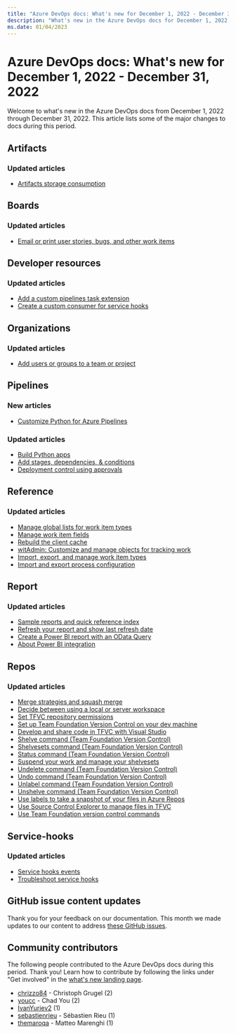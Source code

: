 ```yaml
---
title: "Azure DevOps docs: What's new for December 1, 2022 - December 31, 2022"
description: "What's new in the Azure DevOps docs for December 1, 2022 - December 31, 2022."
ms.date: 01/04/2023
---
```


# Azure DevOps docs: What's new for December 1, 2022 - December 31, 2022

Welcome to what's new in the Azure DevOps docs from December 1, 2022 through December 31, 2022. This article lists some of the major changes to docs during this period.

## Artifacts

### Updated articles

- [Artifacts storage consumption](/azure/devops/artifacts/artifact-storage)

## Boards

### Updated articles

- [Email or print user stories, bugs, and other work items](/azure/devops/boards/work-items/email-work-items)

## Developer resources

### Updated articles

- [Add a custom pipelines task extension](/azure/devops/extend/develop/add-build-task)
- [Create a custom consumer for service hooks](/azure/devops/extend/develop/add-service-hook)

## Organizations

### Updated articles

- [Add users or groups to a team or project](/azure/devops/organizations/security/add-users-team-project)

## Pipelines

### New articles

- [Customize Python for Azure Pipelines](/azure/devops/pipelines/ecosystems/customize-python)

### Updated articles

- [Build Python apps](/azure/devops/pipelines/ecosystems/python)
- [Add stages, dependencies, & conditions](/azure/devops/pipelines/process/stages)
- [Deployment control using approvals](/azure/devops/pipelines/release/approvals/approvals)

## Reference

### Updated articles

- [Manage global lists for work item types](/azure/devops/reference/witadmin/manage-global-lists-for-work-item-types)
- [Manage work item fields](/azure/devops/reference/witadmin/manage-work-item-fields)
- [Rebuild the client cache](/azure/devops/reference/witadmin/rebuild-client-cache)
- [witAdmin: Customize and manage objects for tracking work](/azure/devops/reference/witadmin/witadmin-customize-and-manage-objects-for-tracking-work)
- [Import, export, and manage work item types](/azure/devops/reference/witadmin/witadmin-import-export-manage-wits)
- [Import and export process configuration](/azure/devops/reference/witadmin/witadmin-import-export-process-configuration)

## Report

### Updated articles

- [Sample reports and quick reference index](/azure/devops/report/extend-analytics/quick-ref)
- [Refresh your report and show last refresh date](/azure/devops/report/powerbi/add-last-refresh-time)
- [Create a Power BI report with an OData Query](/azure/devops/report/powerbi/create-quick-report-odataq)
- [About Power BI integration](/azure/devops/report/powerbi/overview)

## Repos

### Updated articles

- [Merge strategies and squash merge](/azure/devops/repos/git/merging-with-squash)
- [Decide between using a local or server workspace](/azure/devops/repos/tfvc/decide-between-using-local-server-workspace)
- [Set TFVC repository permissions](/azure/devops/repos/tfvc/set-tfvc-repository-permissions)
- [Set up Team Foundation Version Control on your dev machine](/azure/devops/repos/tfvc/set-up-team-foundation-version-control-your-dev-machine)
- [Develop and share code in TFVC with Visual Studio](/azure/devops/repos/tfvc/share-your-code-in-tfvc-vs)
- [Shelve command (Team Foundation Version Control)](/azure/devops/repos/tfvc/shelve-command)
- [Shelvesets command (Team Foundation Version Control)](/azure/devops/repos/tfvc/shelvesets-command)
- [Status command (Team Foundation Version Control)](/azure/devops/repos/tfvc/status-command)
- [Suspend your work and manage your shelvesets](/azure/devops/repos/tfvc/suspend-your-work-manage-your-shelvesets)
- [Undelete command (Team Foundation Version Control)](/azure/devops/repos/tfvc/undelete-command)
- [Undo command (Team Foundation Version Control)](/azure/devops/repos/tfvc/undo-command)
- [Unlabel command (Team Foundation Version Control)](/azure/devops/repos/tfvc/unlabel-command)
- [Unshelve command (Team Foundation Version Control)](/azure/devops/repos/tfvc/unshelve-command)
- [Use labels to take a snapshot of your files in Azure Repos](/azure/devops/repos/tfvc/use-labels-take-snapshot-your-files)
- [Use Source Control Explorer to manage files in TFVC](/azure/devops/repos/tfvc/use-source-control-explorer-manage-files-under-version-control)
- [Use Team Foundation version control commands](/azure/devops/repos/tfvc/use-team-foundation-version-control-commands)

## Service-hooks

### Updated articles

- [Service hooks events](/azure/devops/service-hooks/events)
- [Troubleshoot service hooks](/azure/devops/service-hooks/troubleshoot)

## GitHub issue content updates

Thank you for your feedback on our documentation. This month we made updates to our content to address [these GitHub issues](https://github.com/MicrosoftDocs/azure-devops-docs/issues?q=linked%3Apr+is%3Aissue+is%3Aclosed+closed%3A2022-12-01..2022-12-31).

## Community contributors

The following people contributed to the Azure DevOps docs during this period. Thank you! Learn how to contribute by following the links under "Get involved" in the [what's new landing page](index.yml).

- [chrizzo84](https://github.com/chrizzo84) - Christoph Grugel (2)
- [youcc](https://github.com/youcc) - Chad You (2)
- [IvanYuriev2](https://github.com/IvanYuriev2) (1)
- [sebastienrieu](https://github.com/sebastienrieu) - Sébastien Rieu (1)
- [themaroqa](https://github.com/themaroqa) - Matteo Marenghi (1)
